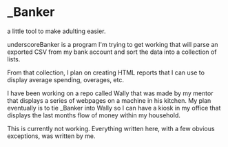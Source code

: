 # _Banker
a little tool to make adulting easier.

underscoreBanker is a program I'm trying to get working that will parse an exported CSV from my bank account and sort the data
into a collection of lists.

From that collection, I plan on creating HTML reports that I can use to display average spending, overages, etc.

I have been working on a repo called Wally that was made by my mentor that displays a series of webpages on a machine in his kitchen.
My plan eventually is to tie _Banker into Wally so I can have a kiosk in my office that displays the last months flow of money within my
household.

This is currently not working. Everything written here, with a few obvious exceptions, was written by me.
